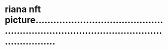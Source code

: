 # riana nft picture.................................................................................................................
